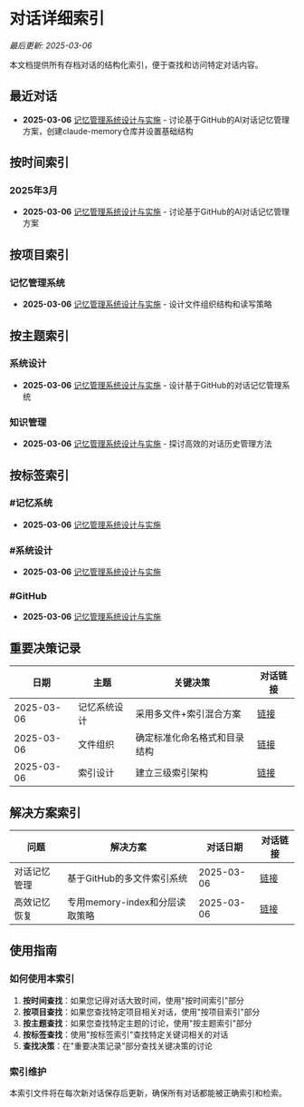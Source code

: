# 对话详细索引

*最后更新: 2025-03-06*

本文档提供所有存档对话的结构化索引，便于查找和访问特定对话内容。

## 最近对话

- **2025-03-06** [记忆管理系统设计与实施](./chats/2025-03/2025-03-06_记忆系统_设计与实施.md) - 讨论基于GitHub的AI对话记忆管理方案，创建claude-memory仓库并设置基础结构

## 按时间索引

### 2025年3月
- **2025-03-06** [记忆管理系统设计与实施](./chats/2025-03/2025-03-06_记忆系统_设计与实施.md) - 讨论基于GitHub的AI对话记忆管理方案

## 按项目索引

### 记忆管理系统
- **2025-03-06** [记忆管理系统设计与实施](./chats/2025-03/2025-03-06_记忆系统_设计与实施.md) - 设计文件组织结构和读写策略

## 按主题索引

### 系统设计
- **2025-03-06** [记忆管理系统设计与实施](./chats/2025-03/2025-03-06_记忆系统_设计与实施.md) - 设计基于GitHub的对话记忆管理系统

### 知识管理
- **2025-03-06** [记忆管理系统设计与实施](./chats/2025-03/2025-03-06_记忆系统_设计与实施.md) - 探讨高效的对话历史管理方法

## 按标签索引

### #记忆系统
- **2025-03-06** [记忆管理系统设计与实施](./chats/2025-03/2025-03-06_记忆系统_设计与实施.md)

### #系统设计
- **2025-03-06** [记忆管理系统设计与实施](./chats/2025-03/2025-03-06_记忆系统_设计与实施.md)

### #GitHub
- **2025-03-06** [记忆管理系统设计与实施](./chats/2025-03/2025-03-06_记忆系统_设计与实施.md)

## 重要决策记录

| 日期 | 主题 | 关键决策 | 对话链接 |
|------|------|---------|----------|
| 2025-03-06 | 记忆系统设计 | 采用多文件+索引混合方案 | [链接](./chats/2025-03/2025-03-06_记忆系统_设计与实施.md) |
| 2025-03-06 | 文件组织 | 确定标准化命名格式和目录结构 | [链接](./chats/2025-03/2025-03-06_记忆系统_设计与实施.md) |
| 2025-03-06 | 索引设计 | 建立三级索引架构 | [链接](./chats/2025-03/2025-03-06_记忆系统_设计与实施.md) |

## 解决方案索引

| 问题 | 解决方案 | 对话日期 | 对话链接 |
|------|---------|---------|----------|
| 对话记忆管理 | 基于GitHub的多文件索引系统 | 2025-03-06 | [链接](./chats/2025-03/2025-03-06_记忆系统_设计与实施.md) |
| 高效记忆恢复 | 专用memory-index和分层读取策略 | 2025-03-06 | [链接](./chats/2025-03/2025-03-06_记忆系统_设计与实施.md) |

## 使用指南

### 如何使用本索引

1. **按时间查找**：如果您记得对话大致时间，使用"按时间索引"部分
2. **按项目查找**：如果您查找特定项目相关对话，使用"按项目索引"部分
3. **按主题查找**：如果您查找特定主题的讨论，使用"按主题索引"部分
4. **按标签查找**：使用"按标签索引"查找特定关键词相关的对话
5. **查找决策**：在"重要决策记录"部分查找关键决策的讨论

### 索引维护

本索引文件将在每次新对话保存后更新，确保所有对话都能被正确索引和检索。
